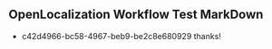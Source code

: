 ## OpenLocalization Workflow Test MarkDown
* c42d4966-bc58-4967-beb9-be2c8e680929 thanks!

<!--HONumber=Aug16_HO4-->


